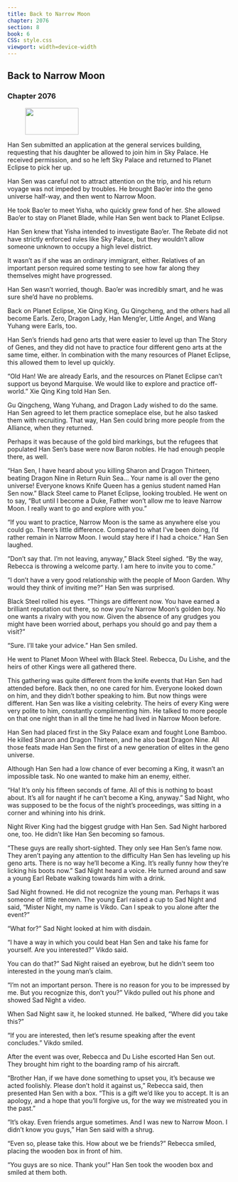 ```yaml
---
title: Back to Narrow Moon
chapter: 2076
section: 8
book: 6
CSS: style.css
viewport: width=device-width
---
```


## Back to Narrow Moon

### Chapter 2076

<figure>
	<img src="../Images/gem.gif" alt="" id="gem" width="120" height="60" />
</figure>

Han Sen submitted an application at the general services building, requesting that his daughter be allowed to join him in Sky Palace. He received permission, and so he left Sky Palace and returned to Planet Eclipse to pick her up.

Han Sen was careful not to attract attention on the trip, and his return voyage was not impeded by troubles. He brought Bao’er into the geno universe half-way, and then went to Narrow Moon.

He took Bao’er to meet Yisha, who quickly grew fond of her. She allowed Bao’er to stay on Planet Blade, while Han Sen went back to Planet Eclipse.

Han Sen knew that Yisha intended to investigate Bao’er. The Rebate did not have strictly enforced rules like Sky Palace, but they wouldn’t allow someone unknown to occupy a high level district.

It wasn’t as if she was an ordinary immigrant, either. Relatives of an important person required some testing to see how far along they themselves might have progressed.

Han Sen wasn’t worried, though. Bao’er was incredibly smart, and he was sure she’d have no problems.

Back on Planet Eclipse, Xie Qing King, Gu Qingcheng, and the others had all become Earls. Zero, Dragon Lady, Han Meng’er, Little Angel, and Wang Yuhang were Earls, too.

Han Sen’s friends had geno arts that were easier to level up than The Story of Genes, and they did not have to practice four different geno arts at the same time, either. In combination with the many resources of Planet Eclipse, this allowed them to level up quickly.

“Old Han! We are already Earls, and the resources on Planet Eclipse can’t support us beyond Marquise. We would like to explore and practice off-world.” Xie Qing King told Han Sen.

Gu Qingcheng, Wang Yuhang, and Dragon Lady wished to do the same. Han Sen agreed to let them practice someplace else, but he also tasked them with recruiting. That way, Han Sen could bring more people from the Alliance, when they returned.

Perhaps it was because of the gold bird markings, but the refugees that populated Han Sen’s base were now Baron nobles. He had enough people there, as well.

“Han Sen, I have heard about you killing Sharon and Dragon Thirteen, beating Dragon Nine in Return Ruin Sea… Your name is all over the geno universe! Everyone knows Knife Queen has a genius student named Han Sen now.” Black Steel came to Planet Eclipse, looking troubled. He went on to say, “But until I become a Duke, Father won’t allow me to leave Narrow Moon. I really want to go and explore with you.”

“If you want to practice, Narrow Moon is the same as anywhere else you could go. There’s little difference. Compared to what I’ve been doing, I’d rather remain in Narrow Moon. I would stay here if I had a choice.” Han Sen laughed.

“Don’t say that. I’m not leaving, anyway,” Black Steel sighed. “By the way, Rebecca is throwing a welcome party. I am here to invite you to come.”

“I don’t have a very good relationship with the people of Moon Garden. Why would they think of inviting me?” Han Sen was surprised.

Black Steel rolled his eyes. “Things are different now. You have earned a brilliant reputation out there, so now you’re Narrow Moon’s golden boy. No one wants a rivalry with you now. Given the absence of any grudges you might have been worried about, perhaps you should go and pay them a visit?”

“Sure. I’ll take your advice.” Han Sen smiled.

He went to Planet Moon Wheel with Black Steel. Rebecca, Du Lishe, and the heirs of other Kings were all gathered there.

This gathering was quite different from the knife events that Han Sen had attended before. Back then, no one cared for him. Everyone looked down on him, and they didn’t bother speaking to him. But now things were different. Han Sen was like a visiting celebrity. The heirs of every King were very polite to him, constantly complimenting him. He talked to more people on that one night than in all the time he had lived in Narrow Moon before.

Han Sen had placed first in the Sky Palace exam and fought Lone Bamboo. He killed Sharon and Dragon Thirteen, and he also beat Dragon Nine. All those feats made Han Sen the first of a new generation of elites in the geno universe.

Although Han Sen had a low chance of ever becoming a King, it wasn’t an impossible task. No one wanted to make him an enemy, either.

“Ha! It’s only his fifteen seconds of fame. All of this is nothing to boast about. It’s all for naught if he can’t become a King, anyway.” Sad Night, who was supposed to be the focus of the night’s proceedings, was sitting in a corner and whining into his drink.

Night River King had the biggest grudge with Han Sen. Sad Night harbored one, too. He didn’t like Han Sen becoming so famous.

“These guys are really short-sighted. They only see Han Sen’s fame now. They aren’t paying any attention to the difficulty Han Sen has leveling up his geno arts. There is no way he’ll become a King. It’s really funny how they’re licking his boots now.” Sad Night heard a voice. He turned around and saw a young Earl Rebate walking towards him with a drink.

Sad Night frowned. He did not recognize the young man. Perhaps it was someone of little renown. The young Earl raised a cup to Sad Night and said, “Mister Night, my name is Vikdo. Can I speak to you alone after the event?”

“What for?” Sad Night looked at him with disdain.

“I have a way in which you could beat Han Sen and take his fame for yourself. Are you interested?” Vikdo said.

You can do that?” Sad Night raised an eyebrow, but he didn’t seem too interested in the young man’s claim.

“I’m not an important person. There is no reason for you to be impressed by me. But you recognize this, don’t you?” Vikdo pulled out his phone and showed Sad Night a video.

When Sad Night saw it, he looked stunned. He balked, “Where did you take this?”

“If you are interested, then let’s resume speaking after the event concludes.” Vikdo smiled.

After the event was over, Rebecca and Du Lishe escorted Han Sen out. They brought him right to the boarding ramp of his aircraft.

“Brother Han, if we have done something to upset you, it’s because we acted foolishly. Please don’t hold it against us,” Rebecca said, then presented Han Sen with a box. “This is a gift we’d like you to accept. It is an apology, and a hope that you’ll forgive us, for the way we mistreated you in the past.”

“It’s okay. Even friends argue sometimes. And I was new to Narrow Moon. I didn’t know you guys,” Han Sen said with a shrug.

“Even so, please take this. How about we be friends?” Rebecca smiled, placing the wooden box in front of him.

“You guys are so nice. Thank you!” Han Sen took the wooden box and smiled at them both.